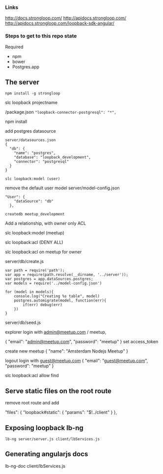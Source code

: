 ### Links

http://docs.strongloop.com/
http://apidocs.strongloop.com/
http://apidocs.strongloop.com/loopback-sdk-angular/



### Steps to get to this repo state

Required
- npm
- bower
- Postgres.app

## The server

```
npm install -g strongloop
```

slc loopback projectname

/package.json 
`"loopback-connector-postgresql": "*",`

npm install

add postgres datasource


``` 
server/datasources.json
{
  "db": {
    "name": "postgres",
    "database": "loopback_development",
    "connector": "postgresql"
  }
}
```

```
slc loopback:model (user)
```

remove the default user model
server/model-config.json
```
"User": {
    "dataSource": "db"
  },
```

```
createdb meetup_development
```

Add a relationship, with owner only ACL

slc loopback:model
(meetup)

slc loopback:acl (DENY ALL)

slc loopback:acl on meetup for owner

server/db/create.js
```
var path = require('path');
var app = require(path.resolve(__dirname, '../server'));
var postgres = app.dataSources.postgres;
var models = require('../model-config.json')

for (model in models){
	console.log("Creating %s table", model)	
	postgres.automigrate(model, function(err){
		if(err) debug(err)
	})	
}
```
server/db/seed.js

explorer login with admin@meetup.com / meetup,

{
  "email": "admin@meetup.com",
  "password": "meetup"
}
set access_token


create new meetup
{
"name": "Amsterdam Nodejs Meetup"
}


logout
login with guest@meetup.com 
{
  "email": "guest@meetup.com",
  "password": "meetup"
}

slc loopback:acl allow find 

## Serve static files on the root route

remove root route and add

"files": {
    "loopback#static": {
      "params": "$!../client"
    }
  },

## Exposing loopback lb-ng
```
lb-ng server/server.js client/lbServices.js
```

## Generating angularjs docs 

lb-ng-doc client/lbServices.js







